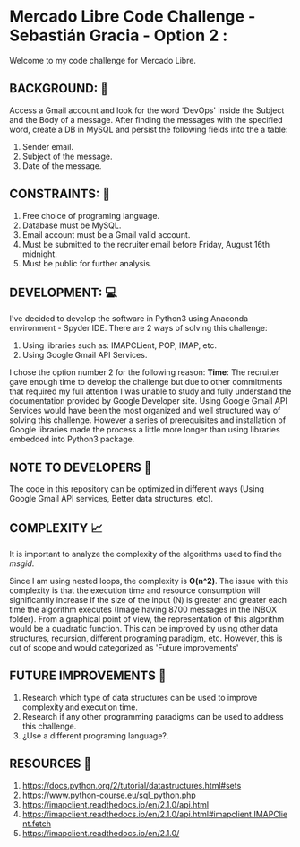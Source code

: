 # Mercado Libre Code Challenge - Sebastián Gracia - Option 2 :
Welcome to my code challenge for Mercado Libre.

## BACKGROUND: :email:
Access a Gmail account and look for the word 'DevOps' inside the Subject and the Body of a message.
After finding the messages with the specified word, create a DB in MySQL and persist the following fields into the a table:
1. Sender email.
2. Subject of the message.
3. Date of the message.

## CONSTRAINTS: :no_entry_sign:
1. Free choice of programing language.
2. Database must be MySQL.
3. Email account must be a Gmail valid account.
4. Must be submitted to the recruiter email before Friday, August 16th midnight.
5. Must be public for further analysis.

## DEVELOPMENT: :computer:
I've decided to develop the software in Python3 using Anaconda environment - Spyder IDE.
There are 2 ways of solving this challenge:
1. Using libraries such as: IMAPCLient, POP, IMAP, etc.
2. Using Google Gmail API Services.

I chose the option number 2 for the following reason:
**Time**: The recruiter gave enough time to develop the challenge but due to other commitments that required my full attention I was unable to study and fully understand the documentation provided by Google Developer site.
Using Google Gmail API Services would have been the most organized and well structured way of solving this challenge. However a series of prerequisites and installation of Google libraries made the process a little more longer than using libraries embedded into Python3 package.

## NOTE TO DEVELOPERS :notebook:

The code in this repository can be optimized in different ways (Using Google Gmail API services, Better data structures, etc).

## COMPLEXITY :chart_with_upwards_trend:
It is important to analyze the complexity of the algorithms used to find the *msgid*.

Since I am using nested loops, the complexity is **O(n^2)**. The issue with this complexity is that the execution time and resource consumption will significantly increase if the size of the input (N) is greater and greater each time the algorithm executes (Image having 8700 messages in the INBOX folder).
From a graphical point of view, the representation of this algorithm would be a quadratic function.
This can be improved by using other data structures, recursion, different programing paradigm, etc. However, this is out of scope and would categorized as 'Future improvements'

## FUTURE IMPROVEMENTS :telescope:
1. Research which type of data structures can be used to improve complexity and execution time.
2. Research if any other programming paradigms can be used to address this challenge.
3. ¿Use a different programing language?.

## RESOURCES :open_file_folder:
1. https://docs.python.org/2/tutorial/datastructures.html#sets
2. https://www.python-course.eu/sql_python.php
3. https://imapclient.readthedocs.io/en/2.1.0/api.html
4. https://imapclient.readthedocs.io/en/2.1.0/api.html#imapclient.IMAPClient.fetch
5. https://imapclient.readthedocs.io/en/2.1.0/
